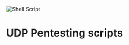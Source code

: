 ![Shell Script](https://img.shields.io/badge/shell_script-%23121011.svg?style=for-the-badge&logo=gnu-bash&logoColor=white)
# UDP Pentesting scripts
